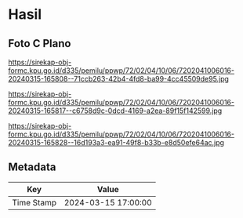 # Hasil

## Foto C Plano

https://sirekap-obj-formc.kpu.go.id/d335/pemilu/ppwp/72/02/04/10/06/7202041006016-20240315-165808--71ccb263-42b4-4fd8-ba99-4cc45509de95.jpg

https://sirekap-obj-formc.kpu.go.id/d335/pemilu/ppwp/72/02/04/10/06/7202041006016-20240315-165817--c6758d9c-0dcd-4169-a2ea-89f15f142599.jpg

https://sirekap-obj-formc.kpu.go.id/d335/pemilu/ppwp/72/02/04/10/06/7202041006016-20240315-165828--16d193a3-ea91-49f8-b33b-e8d50efe64ac.jpg


## Metadata

| Key        | Value               |
| ---------- | ------------------- |
| Time Stamp | 2024-03-15 17:00:00 |



